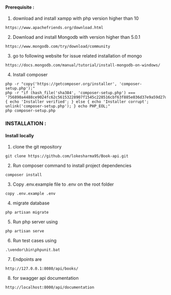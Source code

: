 #### Prerequisite :

1. download and install xampp with php version higher than 10

```
https://www.apachefriends.org/download.html
```

2. Download and install Mongodb with version higher than 5.0.1

```
https://www.mongodb.com/try/download/community
```

3. go to following website for issue related installation of mongo

```
https://docs.mongodb.com/manual/tutorial/install-mongodb-on-windows/
```

4. Install composer

```
php -r "copy('https://getcomposer.org/installer', 'composer-setup.php');"
php -r "if (hash_file('sha384', 'composer-setup.php') === '756890a4488ce9024fc62c56153228907f1545c228516cbf63f885e036d37e9a59d27d63f46af1d4d07ee0f76181c7d3') { echo 'Installer verified'; } else { echo 'Installer corrupt'; unlink('composer-setup.php'); } echo PHP_EOL;"
php composer-setup.php
```

### INSTALLATION :

#### Install locally

1. clone the git repository

```
git clone https://github.com/lokesharma95/Book-api.git
```

2. Run composer command to install project dependencies

```
composer install
```

3. Copy .env.example file to .env on the root folder

```
copy .env.example .env
```

4. migrate database

```
php artisan migrate
```

5. Run php server using

```
php artisan serve
```

6. Run test cases using

```
.\vendor\bin\phpunit.bat
```

7. Endpoints are

```
http://127.0.0.1:8080/api/books/
```

8. for swagger api documentation

```
http://localhost:8000/api/documentation
```


